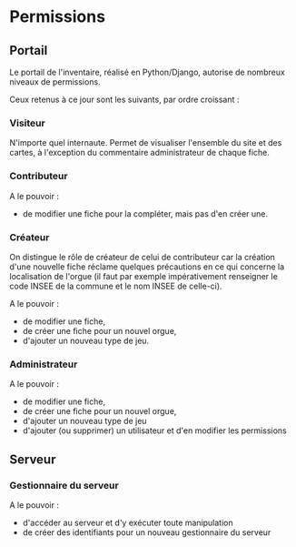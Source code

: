 # Permissions

## Portail

Le portail de l'inventaire, réalisé en Python/Django, autorise de nombreux niveaux de permissions.

Ceux retenus à ce jour sont les suivants, par ordre croissant :

### Visiteur

N'importe quel internaute. Permet de visualiser l'ensemble du site et des cartes, à l'exception du commentaire administrateur de chaque fiche.

### Contributeur

A le pouvoir :

- de modifier une fiche pour la compléter, mais pas d'en créer une.

### Créateur

On distingue le rôle de créateur de celui de contributeur car la création d'une nouvelle fiche réclame quelques précautions en ce qui concerne la localisation de l'orgue (il faut par exemple impérativement renseigner le code INSEE de la commune et le nom INSEE de celle-ci).

A le pouvoir :

- de modifier une fiche,
- de créer une fiche pour un nouvel orgue,
- d'ajouter un nouveau type de jeu.

### Administrateur

A le pouvoir :

- de modifier une fiche,
- de créer une fiche pour un nouvel orgue,
- d'ajouter un nouveau type de jeu
- d'ajouter (ou supprimer) un utilisateur et d'en modifier les permissions

## Serveur

### Gestionnaire du serveur

A le pouvoir :

- d'accéder au serveur et d'y exécuter toute manipulation
- de créer des identifiants pour un nouveau gestionnaire du serveur
